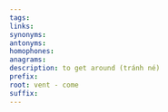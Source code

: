 ```yaml
---
tags: 
links: 
synonyms: 
antonyms: 
homophones: 
anagrams: 
description: to get around (tránh né)
prefix: 
root: vent - come
suffix:
---
```

